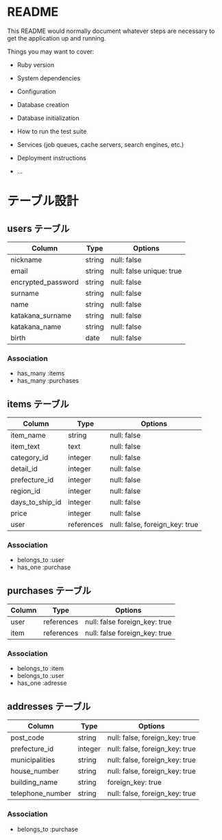 # README

This README would normally document whatever steps are necessary to get the
application up and running.

Things you may want to cover:

* Ruby version

* System dependencies

* Configuration

* Database creation

* Database initialization

* How to run the test suite

* Services (job queues, cache servers, search engines, etc.)

* Deployment instructions

* ...


# テーブル設計

## users テーブル

| Column             | Type   | Options                 |
| ------------------ | ------ | ----------------------- |
| nickname           | string | null: false             |
| email              | string | null: false unique: true|
| encrypted_password | string | null: false             |
| surname            | string | null: false             |
| name               | string | null: false             |
| katakana_surname   | string | null: false             |
| katakana_name      | string | null: false             |
| birth              | date   | null: false             |

### Association

- has_many :items
- has_many :purchases


## items テーブル

| Column           | Type       | Options                        |
| ------           | ------     | -----------                    |
| item_name        | string     | null: false                    |
| item_text        | text       | null: false                    |
| category_id      | integer    | null: false                    |
| detail_id        | integer    | null: false                    |
| prefecture_id    | integer    | null: false                    |
| region_id        | integer    | null: false                    | 
| days_to_ship_id  | integer    | null: false                    |
| price            | integer    | null: false                    |
| user             | references | null: false, foreign_key: true |
### Association

- belongs_to :user
- has_one    :purchase


## purchases テーブル

| Column | Type       | Options                      |
| ------ | ---------- | -----------                  |
| user   | references | null: false foreign_key: true|
| item   | references | null: false foreign_key: true|

### Association

- belongs_to :item
- belongs_to :user
- has_one :adresse
## addresses テーブル

| Column         | Type       | Options                        |
| -------        | ---------- | -----------                    |
|post_code       | string     | null: false, foreign_key: true |
|prefecture_id   | integer    | null: false, foreign_key: true |
|municipalities  | string     | null: false, foreign_key: true |
|house_number    | string     | null: false, foreign_key: true |
|building_name   | string     | foreign_key: true              |
|telephone_number| string     | null: false, foreign_key: true |

### Association

- belongs_to :purchase